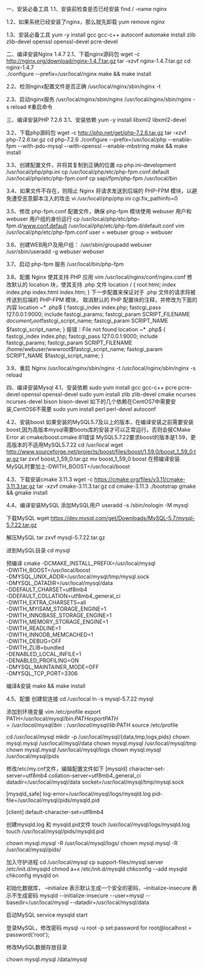 一、安装必备工具
1.1、安装前检查是否已经安装
find / -name nginx

1.2、如果系统已经安装了nginx，那么就先卸载
yum remove nginx

1.3、安装必备工具
yum -y install gcc gcc-c++ autoconf automake install zlib zlib-devel openssl openssl-devel pcre-devel

二、编译安装Nginx 1.4.7
2.1、下载nginx源码包
wget -c http://nginx.org/download/nginx-1.4.7.tar.gz
tar -xzvf nginx-1.4.7.tar.gz
cd nginx-1.4.7	
./configure --prefix=/usr/local/nginx
make && make install

2.2、检测nginx配置文件是否正确
/usr/local/nginx/sbin/nginx -t

2.3、启动nginx服务
/usr/local/nginx/sbin/nginx
/usr/local/nginx/sbin/nginx -s reload #重启命令

三、编译安装PHP 7.2.6
3.1、安装依赖
yum -y install libxml2 libxml2-devel

3.2、下载php源码包
wget -c http://php.net/get/php-7.2.6.tar.gz
tar -xzvf php-7.2.6.tar.gz
cd php-7.2.6
./configure  --prefix=/usr/local/php --enable-fpm --with-pdo-mysql --with-openssl --enable-mbstring
make && make install

3.3、创建配置文件，并将其复制到正确的位置
cp php.ini-development /usr/local/php/php.ini
cp /usr/local/php/etc/php-fpm.conf.default /usr/local/php/etc/php-fpm.conf
cp sapi/fpm/php-fpm /usr/local/bin

3.4、如果文件不存在，则阻止 Nginx 将请求发送到后端的 PHP-FPM 模块，以避免遭受恶意脚本注入的攻击
vi /usr/local/php/php.ini
cgi.fix_pathinfo=0

3.5、修改 php-fpm.conf 配置文件，确保 php-fpm 模块使用 webuser 用户和 webuser 用户组的身份运行
cp /usr/local/php/etc/php-fpm.d/www.conf.default /usr/local/php/etc/php-fpm.d/default.conf
vim /usr/local/php/etc/php-fpm.conf
user = webuser
group = webuser

3.6、创建WEB用户及用户组：
/usr/sbin/groupadd webuser
/usr/sbin/useradd -g webuser webuser

3.7、启动 php-fpm 服务
/usr/local/bin/php-fpm

3.8、配置 Nginx 使其支持 PHP 应用
vim /usr/local/nginx/conf/nginx.conf
修改默认的 location 块，使其支持 .php 文件
location / {
    root   html;
    index  index.php index.html index.htm;
}
下一步配置来保证对于 .php 文件的请求将被传送到后端的 PHP-FPM 模块， 取消默认的 PHP 配置块的注释，并修改为下面的内容
location ~* \.php$ {
    fastcgi_index   index.php;
    fastcgi_pass    127.0.0.1:9000;
    include         fastcgi_params;
    fastcgi_param   SCRIPT_FILENAME    $document_root$fastcgi_script_name;
    fastcgi_param   SCRIPT_NAME        $fastcgi_script_name;
}
报错：File not found
location ~* \.php$ {
    fastcgi_index   index.php;
    fastcgi_pass    127.0.0.1:9000;
    include         fastcgi_params;
    fastcgi_param   SCRIPT_FILENAME    /home/webuser/wwwroot$fastcgi_script_name;
    fastcgi_param   SCRIPT_NAME        $fastcgi_script_name;
}

3.9、重启 Nginx
/usr/local/nginx/sbin/nginx -t
/usr/local/nginx/sbin/nginx -s reload

四、编译安装Mysql
4.1、安装依赖
sudo yum install gcc gcc-c++ pcre pcre-devel openssl openssl-devel
sudo yum install zlib zlib-devel cmake ncurses ncurses-devel bison bison-devel
如下的几个依赖在CentOS7中需要安装,CentOS6不需要
sudo yum install perl perl-devel autoconf

4.2、安装boost
如果安装的MySQL5.7及以上的版本，在编译安装之前需要安装boost,因为高版本mysql需要boots库的安装才可以正常运行。否则会报CMake Error at cmake/boost.cmake:81错误
MySQL5.7.22要求boost的版本是1.59，更高版本的不适用MySQL5.7.22
cd /usr/local
wget http://www.sourceforge.net/projects/boost/files/boost/1.59.0/boost_1_59_0.tar.gz
tar zxvf boost_1_59_0.tar.gz
mv boost_1_59_0 boost
在预编译安装MySQL时要加上-DWITH_BOOST=/usr/local/boost

4.3、下载安装cmake 3.11.3
wget -c https://cmake.org/files/v3.11/cmake-3.11.3.tar.gz
tar -xzvf cmake-3.11.3.tar.gz
cd cmake-3.11.3
./bootstrap
gmake && gmake install

4.4、编译安装MySQL
添加MySQL用户
useradd -s /sbin/nologin -M mysql

下载MySQL
wget https://dev.mysql.com/get/Downloads/MySQL-5.7/mysql-5.7.22.tar.gz

解压MySQL
tar zxvf mysql-5.7.22.tar.gz

进到MySQL目录
cd mysql

预编译
cmake -DCMAKE_INSTALL_PREFIX=/usr/local/mysql \
-DWITH_BOOST=/usr/local/boost \
-DMYSQL_UNIX_ADDR=/usr/local/mysql/tmp/mysql.sock \
-DMYSQL_DATADIR=/usr/local/mysql/data \
-DDEFAULT_CHARSET=utf8mb4 \
-DDEFAULT_COLLATION=utf8mb4_general_ci \
-DWITH_EXTRA_CHARSETS=all \
-DWITH_MYISAM_STORAGE_ENGINE=1 \
-DWITH_INNOBASE_STORAGE_ENGINE=1 \
-DWITH_MEMORY_STORAGE_ENGINE=1 \
-DWITH_READLINE=1 \
-DWITH_INNODB_MEMCACHED=1 \
-DWITH_DEBUG=OFF \
-DWITH_ZLIB=bundled \
-DENABLED_LOCAL_INFILE=1 \
-DENABLED_PROFILING=ON \
-DMYSQL_MAINTAINER_MODE=OFF \
-DMYSQL_TCP_PORT=3306

编译&安装
make && make install

4.5、配置
创建软连接
cd /usr/local
ln -s mysql-5.7.22 mysql

添加到环境变量
vim /etc/profile
export PATH=/usr/local/mysql/bin:$PATH
export PATH=/usr/local/mysql/bin:/usr/local/mysql/lib:$PATH
source /etc/profile

cd /usr/local/mysql
mkdir -p /usr/local/mysql/{data,tmp,logs,pids}
chown mysql.mysql /usr/local/mysql/data
chown mysql.mysql /usr/local/mysql/tmp
chown mysql.mysql /usr/local/mysql/logs
chown mysql.mysql /usr/local/mysql/pids

修改/etc/my.cnf文件，编辑配置文件如下
[mysqld]
character-set-server=utf8mb4
collation-server=utf8mb4_general_ci
datadir=/usr/local/mysql/data
socket=/usr/local/mysql/tmp/mysql.sock

[mysqld_safe]
log-error=/usr/local/mysql/logs/mysqld.log
pid-file=/usr/local/mysql/pids/mysqld.pid

[client]
default-character-set=utf8mb4

创建mysqld.log 和 mysqld.pid文件
touch /usr/local/mysql/logs/mysqld.log
touch /usr/local/mysql/pids/mysqld.pid

chown mysql.mysql -R /usr/local/mysql/logs/
chown mysql.mysql -R /usr/local/mysql/pids/

加入守护进程
cd /usr/local/mysql
cp support-files/mysql.server /etc/init.d/mysqld
chmod a+x /etc/init.d/mysqld
chkconfig --add mysqld
chkconfig mysqld on


初始化数据库， –initialize 表示默认生成一个安全的密码，–initialize-insecure 表示不生成密码
mysqld --initialize-insecure --user=mysql --basedir=/usr/local/mysql --datadir=/usr/local/mysql/data

启动MySQL
service mysqld start

登录MySQL，修改密码
mysql -u root -p
set password for root@localhost = password('root');

修改MySQL数据存放目录

chown mysql.mysql /data/mysql
